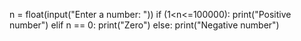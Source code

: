 n = float(input("Enter a number: "))
if (1<n<=100000):
   print("Positive number")
elif n == 0:
   print("Zero")
else:
   print("Negative number")

